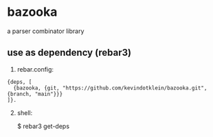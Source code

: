 bazooka
=====

a parser combinator library

use as dependency (rebar3)
-----
1. rebar.config:

```
{deps, [
  {bazooka, {git, "https://github.com/kevindotklein/bazooka.git", {branch, "main"}}}
]}.
```

2. shell:

    $ rebar3 get-deps